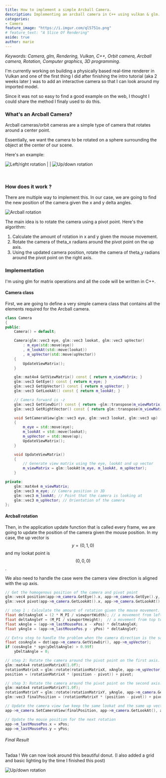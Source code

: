 ```yaml
---
title: How to implement a simple Arcball Camera.
description: Implementing an arcball camera in C++ using vulkan & glm.
categories:
- Camera
feature_image: "https://i.imgur.com/ql5751o.png"
# feature_text: "A Slice Of Rendering"
aside: true
author: marie
---
```


*Keywords: Camera, glm, Rendering, Vulkan, C++, Orbit camera, Arcball camera, Rotation, Computer graphics, 3D programming*.

I'm currently working on building a physically based real-time renderer in Vulkan and one of the first thing I did after finishing the intro tutorial (aka 2 weeks later ) was to add an interactive camera so that I can look around my imported model. 

Since it was not so easy to find a good example on the web, I thought I could share the method I finaly used to do this.

### What's an Arcball Camera?

Arcball cameras/orbit cameras are a simple type of camera that rotates around a center point. 

Essentially, we want the camera to be rotated on a sphere surrounding the object at the center of our scene.

Here's an example: 

![Left/right rotation](https://media.giphy.com/media/fsnKctjdBVQWo0pXLy/giphy.gif)  | | ![Up/down rotation](https://media.giphy.com/media/YSZbmrRYLQhhFJ6kdP/giphy.gif)  

&nbsp;

### How does it work ?
There are multiple way to implement this. In our case, we are going to find the new position of the camera given the x and y delta angles.

![Arcball rotation](https://i.imgur.com/tzjQ489.png "Arcball camera rotation illustration") 

The main idea is to rotate the camera using a pivot point. Here's the algorithm:

1. Calculate the amount of rotation in x and y given the mouse movement.
2. Rotate the camera of theta_x radians around the pivot point on the up axis.
3. Using the updated camera position, rotate the camera of theta_y radians around the pivot point on the right axis.

### Implementation
I'm using glm for matrix operations and all the code will be written in C++.

#### Camera class
First, we are going to define a very simple camera class that contains all the elements required for the Arcball camera.

```cpp
class Camera
{
public:
    Camera() = default;

    Camera(glm::vec3 eye, glm::vec3 lookat, glm::vec3 upVector)
        : m_eye(std::move(eye))
        , m_lookAt(std::move(lookat))
        , m_upVector(std::move(upVector))
    {
        UpdateViewMatrix();
    }

    glm::mat4x4 GetViewMatrix() const { return m_viewMatrix; }
    glm::vec3 GetEye() const { return m_eye; }
    glm::vec3 GetUpVector() const { return m_upVector; }
    glm::vec3 GetLookAt() const { return m_lookAt; }

    // Camera forward is -z
    glm::vec3 GetViewDir() const { return -glm::transpose(m_viewMatrix)[2]; }
    glm::vec3 GetRightVector() const { return glm::transpose(m_viewMatrix)[0]; }

    void SetCameraView(glm::vec3 eye, glm::vec3 lookat, glm::vec3 up)
    {
        m_eye = std::move(eye);
        m_lookAt = std::move(lookat);
        m_upVector = std::move(up);
        UpdateViewMatrix();
    }

    void UpdateViewMatrix()
    {
        // Generate view matrix using the eye, lookAt and up vector
        m_viewMatrix = glm::lookAt(m_eye, m_lookAt, m_upVector);
    }

private:
    glm::mat4x4 m_viewMatrix;
    glm::vec3 m_eye; // Camera position in 3D
    glm::vec3 m_lookAt; // Point that the camera is looking at
    glm::vec3 m_upVector; // Orientation of the camera
};
```
#### Arcball rotation
Then, in the application update function that is called every frame, we are going to update the position of the camera given the mouse position.
In my case, the up vector is $$y = (0, 1, 0)$$ and my lookat point is $$(0, 0, 0)$$.

We also need to handle the case were the camera view direction is aligned with the up axis.

```cpp
// Get the homogenous position of the camera and pivot point
glm::vec4 position(app->m_camera.GetEye().x, app->m_camera.GetEye().y, app->m_camera.GetEye().z, 1);
glm::vec4 pivot(app->m_camera.GetLookAt().x, app->m_camera.GetLookAt().y, app->m_camera.GetLookAt().z, 1);

// step 1 : Calculate the amount of rotation given the mouse movement.
float deltaAngleX = (2 * M_PI / viewportWidth); // a movement from left to right = 2*PI = 360 deg
float deltaAngleY = (M_PI / viewportHeight);  // a movement from top to bottom = PI = 180 deg
float xAngle = (app->m_lastMousePos.x - xPos) * deltaAngleX;
float yAngle = (app->m_lastMousePos.y - yPos) * deltaAngleY;

// Extra step to handle the problem when the camera direction is the same as the up vector
float cosAngle = dot(app->m_camera.GetViewDir(), app->m_upVector);
if (cosAngle * sgn(yDeltaAngle) > 0.99f)
    yDeltaAngle = 0;

// step 2: Rotate the camera around the pivot point on the first axis.
glm::mat4x4 rotationMatrixX(1.0f);
rotationMatrixX = glm::rotate(rotationMatrixX, xAngle, app->m_upVector);
position = (rotationMatrixX * (position - pivot)) + pivot;

// step 3: Rotate the camera around the pivot point on the second axis.
glm::mat4x4 rotationMatrixY(1.0f);
rotationMatrixY = glm::rotate(rotationMatrixY, yAngle, app->m_camera.GetRightVector());
glm::vec3 finalPosition = (rotationMatrixY * (position - pivot)) + pivot;

// Update the camera view (we keep the same lookat and the same up vector)
app->m_camera.SetCameraView(finalPosition, app->m_camera.GetLookAt(), app->m_upVector);

// Update the mouse position for the next rotation
app->m_lastMousePos.x = xPos; 
app->m_lastMousePos.y = yPos;
```

###### Final Result
Tadaa ! We can now look around this beautiful donut. (I also added a grid and basic lighting by the time I finished this post)

![Up/down rotation](https://media.giphy.com/media/d5qxZaaafL61c40Snm/giphy.gif)  

<!-- more -->
